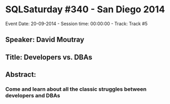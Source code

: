 # SQLSaturday #340 - San Diego 2014
Event Date: 20-09-2014 - Session time: 00:00:00 - Track: Track #5
## Speaker: David Moutray
## Title: Developers vs. DBAs
## Abstract:
### Come and learn about all the classic struggles between developers and DBAs
